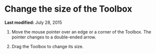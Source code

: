 
# Change the size of the Toolbox

 **Last modified:** July 28, 2015



1. Move the mouse pointer over an edge or a corner of the Toolbox. The pointer changes to a double-ended arrow.
    
2. Drag the Toolbox to change its size.
    

